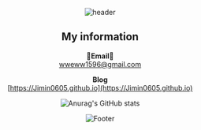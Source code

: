 <div align="center">
  
![header](https://capsule-render.vercel.app/api?type=waving&color=auto&height=300&section=header&text=Welcome&desc=Jimin%20GitHub%20profile&descAlignY=63&descAlign=65&fontSize=90)

## My information

**📧Email📧**
<br>
wweww1596@gmail.com


**Blog**
<br>
[https://Jimin0605.github.io](https://Jimin0605.github.io)



  
![Anurag's GitHub stats](https://github-readme-stats.vercel.app/api?username=Jimin0605&show_icons=true&theme=radical)




![Footer](https://capsule-render.vercel.app/api?type=waving&color=auto&height=200&section=footer)
</div>


